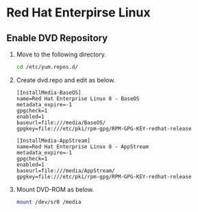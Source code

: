 # Red Hat Enterpirse Linux

## Enable DVD Repository
1. Move to the following directory.
   ```sh
   cd /etc/yum.repos.d/
   ```
1. Create dvd.repo and edit as below.
   ```
   [InstallMedia-BaseOS]
   name=Red Hat Enterprise Linux 8 - BaseOS
   metadata_expire=-1
   gpgcheck=1
   enabled=1
   baseurl=file:///media/BaseOS/
   gpgkey=file:///etc/pki/rpm-gpg/RPM-GPG-KEY-redhat-release
   
   [InstallMedia-AppStream]
   name=Red Hat Enterprise Linux 8 - AppStream
   metadata_expire=-1
   gpgcheck=1
   enabled=1
   baseurl=file:///media/AppStream/
   gpgkey=file:///etc/pki/rpm-gpg/RPM-GPG-KEY-redhat-release   
   ```
1. Mount DVD-ROM as below.
   ```sh
   mount /dev/sr0 /media
   ```